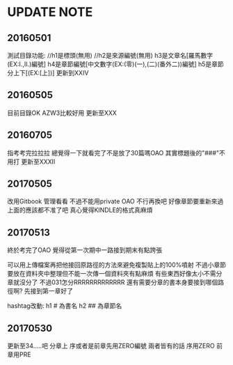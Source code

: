 # UPDATE NOTE

## 20160501
測試目錄功能:
//h1是標頭\(無用\)
//h2是來源編號\(無用\)
h3是文章名\[羅馬數字\(EX:I.,II.\)編號\]
h4是章節編號\[中文數字\(EX:\(零\)\(一\),\(二\)\(番外二\)\)編號\]
h5是章節分上下\[\(EX:\[上\]\)\]
更新到XXIV

## 20160505
目前目錄OK
AZW3比較好用
更新至XXX

## 20160705
指考考完拉拉拉
總覺得一下就看完了不是放了30篇嗎OAO
其實標題後的"\#\#\#"不用打
更新至XXXII

## 20170505
改用Gitbook 管理看看
不過不能用private OAO
不行再換吧
好像章節要重新來過
上面的應該都不准了吧
真心覺得KINDLE的格式真麻煩

## 20170513
終於考完了OAO
覺得從第一次期中一路接到期末有點誇張

可以用上傳檔案再把他接回原路徑的方法來避免複製貼上的100%噴射
不過小章節要放在資料夾中整理但不能一次傳一個資料夾有點麻煩
有些東西好像太小不需分章就沒分了
不過031怎分RRRRRRRRRRRRR
還有需要分章的書本身要接到哪個路徑啊?
先接到第一章好了

hashtag改動:
h1 \# 為書名
h2 \#\# 為章節名

## 20170530
更新至34.....吧
分章上
序或者是前章先用ZERO編號
兩者皆有的話
序用ZERO
前章用PRE
